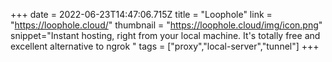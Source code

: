 +++
date = 2022-06-23T14:47:06.715Z
title = "Loophole"
link = "https://loophole.cloud/"
thumbnail = "https://loophole.cloud/img/icon.png"
snippet="Instant hosting, right from your local machine. It's totally free and excellent alternative to ngrok "
tags = ["proxy","local-server","tunnel"]
+++


